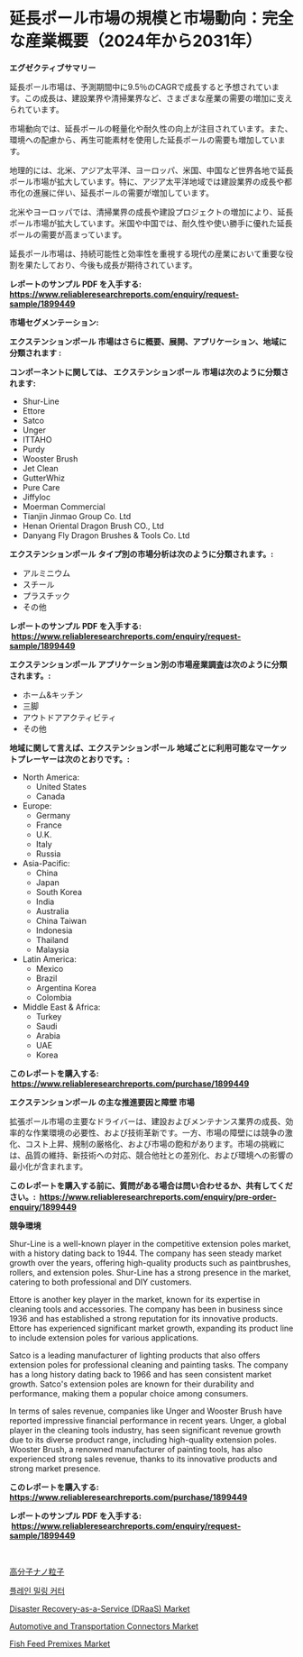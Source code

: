 <p><h1>延長ポール市場の規模と市場動向：完全な産業概要（2024年から2031年）</h1></p><p><strong>エグゼクティブサマリー</strong></p>
<p><p>延長ポール市場は、予測期間中に9.5％のCAGRで成長すると予想されています。この成長は、建設業界や清掃業界など、さまざまな産業の需要の増加に支えられています。</p><p>市場動向では、延長ポールの軽量化や耐久性の向上が注目されています。また、環境への配慮から、再生可能素材を使用した延長ポールの需要も増加しています。</p><p>地理的には、北米、アジア太平洋、ヨーロッパ、米国、中国など世界各地で延長ポール市場が拡大しています。特に、アジア太平洋地域では建設業界の成長や都市化の進展に伴い、延長ポールの需要が増加しています。</p><p>北米やヨーロッパでは、清掃業界の成長や建設プロジェクトの増加により、延長ポール市場が拡大しています。米国や中国では、耐久性や使い勝手に優れた延長ポールの需要が高まっています。</p><p>延長ポール市場は、持続可能性と効率性を重視する現代の産業において重要な役割を果たしており、今後も成長が期待されています。</p></p>
<p><strong>レポートのサンプル PDF を入手する: <a href="https://www.reliableresearchreports.com/enquiry/request-sample/1899449">https://www.reliableresearchreports.com/enquiry/request-sample/1899449</a></strong></p>
<p><strong>市場セグメンテーション:</strong></p>
<p><strong> エクステンションポール 市場はさらに概要、展開、アプリケーション、地域に分類されます :</strong></p>
<p><strong>コンポーネントに関しては、 エクステンションポール 市場は次のように分類されます: &nbsp;</strong></p>
<p><ul><li>Shur-Line</li><li>Ettore</li><li>Satco</li><li>Unger</li><li>ITTAHO</li><li>Purdy</li><li>Wooster Brush</li><li>Jet Clean</li><li>GutterWhiz</li><li>Pure Care</li><li>Jiffyloc</li><li>Moerman Commercial</li><li>Tianjin Jinmao Group Co. Ltd</li><li>Henan Oriental Dragon Brush CO., Ltd</li><li>Danyang Fly Dragon Brushes & Tools Co. Ltd</li></ul></p>
<p><strong> エクステンションポール タイプ別の市場分析は次のように分類されます。:</strong></p>
<p><ul><li>アルミニウム</li><li>スチール</li><li>プラスチック</li><li>その他</li></ul></p>
<p><strong>レポートのサンプル PDF を入手する: &nbsp;<a href="https://www.reliableresearchreports.com/enquiry/request-sample/1899449">https://www.reliableresearchreports.com/enquiry/request-sample/1899449</a></strong></p>
<p><strong> エクステンションポール アプリケーション別の市場産業調査は次のように分類されます。:</strong></p>
<p><ul><li>ホーム&キッチン</li><li>三脚</li><li>アウトドアアクティビティ</li><li>その他</li></ul></p>
<p><strong>地域に関して言えば、エクステンションポール 地域ごとに利用可能なマーケットプレーヤーは次のとおりです。:</strong></p>
<p><ul>
    <li>
        North America:
        <ul>
            <li>United States</li>
            <li>Canada</li>
        </ul>
    </li>
    <li>
        Europe:
        <ul>
            <li>Germany</li>
            <li>France</li>
            <li>U.K.</li>
            <li>Italy</li>
            <li>Russia</li>
        </ul>
    </li>
    <li>
        Asia-Pacific:
        <ul>
            <li>China</li>
            <li>Japan</li>
            <li>South Korea</li>
            <li>India</li>
            <li>Australia</li>
            <li>China Taiwan</li>
            <li>Indonesia</li>
            <li>Thailand</li>
            <li>Malaysia</li>
        </ul>
    </li>
    <li>
        Latin America:
        <ul>
            <li>Mexico</li>
            <li>Brazil</li>
            <li>Argentina Korea</li>
            <li>Colombia</li>
        </ul>
    </li>
    <li>
        Middle East & Africa:
        <ul>
            <li>Turkey</li>
            <li>Saudi</li>
            <li>Arabia</li>
            <li>UAE</li>
            <li>Korea</li>
        </ul>
    </li>
    </ul></p>
<p><strong>このレポートを購入する: &nbsp;<a href="https://www.reliableresearchreports.com/purchase/1899449">https://www.reliableresearchreports.com/purchase/1899449</a></strong></p>
<p><strong>エクステンションポール の主な推進要因と障壁 市場</strong></p>
<p><p>拡張ポール市場の主要なドライバーは、建設およびメンテナンス業界の成長、効率的な作業環境の必要性、および技術革新です。一方、市場の障壁には競争の激化、コスト上昇、規制の厳格化、および市場の飽和があります。市場の挑戦には、品質の維持、新技術への対応、競合他社との差別化、および環境への影響の最小化が含まれます。</p></p>
<p><strong>このレポートを購入する前に、質問がある場合は問い合わせるか、共有してください。:&nbsp; <a href="https://www.reliableresearchreports.com/enquiry/pre-order-enquiry/1899449">https://www.reliableresearchreports.com/enquiry/pre-order-enquiry/1899449</a></strong></p>
<p><strong>競争環境</strong></p>
<p><p>Shur-Line is a well-known player in the competitive extension poles market, with a history dating back to 1944. The company has seen steady market growth over the years, offering high-quality products such as paintbrushes, rollers, and extension poles. Shur-Line has a strong presence in the market, catering to both professional and DIY customers.</p><p>Ettore is another key player in the market, known for its expertise in cleaning tools and accessories. The company has been in business since 1936 and has established a strong reputation for its innovative products. Ettore has experienced significant market growth, expanding its product line to include extension poles for various applications.</p><p>Satco is a leading manufacturer of lighting products that also offers extension poles for professional cleaning and painting tasks. The company has a long history dating back to 1966 and has seen consistent market growth. Satco's extension poles are known for their durability and performance, making them a popular choice among consumers.</p><p>In terms of sales revenue, companies like Unger and Wooster Brush have reported impressive financial performance in recent years. Unger, a global player in the cleaning tools industry, has seen significant revenue growth due to its diverse product range, including high-quality extension poles. Wooster Brush, a renowned manufacturer of painting tools, has also experienced strong sales revenue, thanks to its innovative products and strong market presence.</p></p>
<p><strong>このレポートを購入する: &nbsp; <a href="https://www.reliableresearchreports.com/purchase/1899449">https://www.reliableresearchreports.com/purchase/1899449</a></strong></p>
<p><strong>レポートのサンプル PDF を入手する: &nbsp;<a href="https://www.reliableresearchreports.com/enquiry/request-sample/1899449">https://www.reliableresearchreports.com/enquiry/request-sample/1899449</a></strong><strong></strong></p>
<p>&nbsp;</p>
<p><p><a href="https://medium.com/@klr1591/%E3%83%9D%E3%83%AA%E3%83%9E%E3%83%BC%E3%83%8A%E3%83%8E%E7%B2%92%E5%AD%90%E5%B8%82%E5%A0%B4-%E7%A8%AE%E9%A1%9E-%E7%94%A8%E9%80%94-%E5%9C%B0%E7%90%86%E3%81%AB%E3%82%88%E3%82%8B%E5%8C%85%E6%8B%AC%E7%9A%84%E3%81%AA%E8%A9%95%E4%BE%A1-be210e471314">高分子ナノ粒子</a></p><p><a href="https://medium.com/@shareneboothestellesvwq36l/%ED%8F%89%EB%A9%B4-%EB%B0%80%EB%A7%81-%EC%BB%A4%ED%84%B0-%EC%8B%9C%EC%9E%A5-%EC%8B%9C%EC%9E%A5-cagr-%EC%8B%9C%EC%9E%A5-%EB%8F%99%ED%96%A5-%EB%B0%8F-%EC%84%B1%EC%9E%A5-%EC%A0%84%EB%9E%B5%EC%97%90-%EB%8C%80%ED%95%9C-%ED%86%B5%EC%B0%B0%EB%A0%A5-725d9a0d1cc5">플레인 밀링 커터</a></p><p><a href="https://faithful-glue-af3.notion.site/Disaster-Recovery-as-a-Service-DRaaS-Market-Size-and-Examines-its-Market-Scope-with-a-Primary-Fo-8c1e8ecf2df44555b2f85172235e6e75">Disaster Recovery-as-a-Service (DRaaS) Market</a></p><p><a href="https://github.com/arionmp/Market-Research-Report-List-2/blob/main/automotive-and-transportation-connectors-market.md">Automotive and Transportation Connectors Market</a></p><p><a href="https://github.com/markusgodoy/Market-Research-Report-List-2/blob/main/fish-feed-premixes-market.md">Fish Feed Premixes Market</a></p></p>